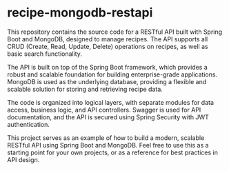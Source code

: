 # recipe-mongodb-restapi
This repository contains the source code for a RESTful API built with Spring Boot and MongoDB, designed to manage recipes. The API supports all CRUD (Create, Read, Update, Delete) operations on recipes, as well as basic search functionality.

The API is built on top of the Spring Boot framework, which provides a robust and scalable foundation for building enterprise-grade applications. MongoDB is used as the underlying database, providing a flexible and scalable solution for storing and retrieving recipe data.

The code is organized into logical layers, with separate modules for data access, business logic, and API controllers. Swagger is used for API documentation, and the API is secured using Spring Security with JWT authentication.

This project serves as an example of how to build a modern, scalable RESTful API using Spring Boot and MongoDB. Feel free to use this as a starting point for your own projects, or as a reference for best practices in API design.
